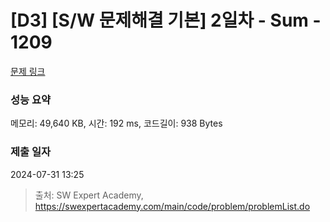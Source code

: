 # [D3] [S/W 문제해결 기본] 2일차 - Sum - 1209 

[문제 링크](https://swexpertacademy.com/main/code/problem/problemDetail.do?contestProbId=AV13_BWKACUCFAYh) 

### 성능 요약

메모리: 49,640 KB, 시간: 192 ms, 코드길이: 938 Bytes

### 제출 일자

2024-07-31 13:25



> 출처: SW Expert Academy, https://swexpertacademy.com/main/code/problem/problemList.do